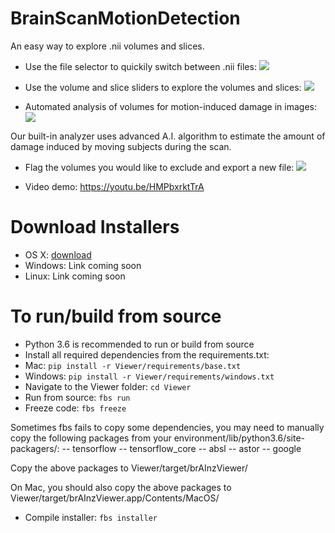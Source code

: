 # BrainScanMotionDetection

An easy way to explore .nii volumes and slices.

- Use the file selector to quickily switch between .nii files:
  ![](Demo/browse_files.gif)

- Use the volume and slice sliders to explore the volumes and slices:
  ![](Demo/explore_volumes.gif)

- Automated analysis of volumes for motion-induced damage in images:
  ![](Demo/analyze.gif)

Our built-in analyzer uses advanced A.I. algorithm to estimate the amount of damage induced by moving subjects during the scan.

- Flag the volumes you would like to exclude and export a new file:
  ![](Demo/export.gif)

- Video demo:
  https://youtu.be/HMPbxrktTrA

# Download Installers

- OS X: [download](https://drive.google.com/file/d/1v6TZJHUCbZFDeAg8_MgzdRlFzSJmXwF3/view?usp=sharing)
- Windows: Link coming soon
- Linux: Link coming soon

# To run/build from source

- Python 3.6 is recommended to run or build from source
- Install all required dependencies from the requirements.txt:
- Mac: `pip install -r Viewer/requirements/base.txt`
- Windows: `pip install -r Viewer/requirements/windows.txt`
- Navigate to the Viewer folder:
  `cd Viewer`
- Run from source:
  `fbs run`
- Freeze code:
  `fbs freeze`

Sometimes fbs fails to copy some dependencies, you may need to manually copy the following packages from your environment/lib/python3.6/site-packagers/:
-- tensorflow
-- tensorflow_core
-- absl
-- astor
-- google

Copy the above packages to Viewer/target/brAInzViewer/

On Mac, you should also copy the above packages to Viewer/target/brAInzViewer.app/Contents/MacOS/

- Compile installer:
  `fbs installer`
